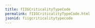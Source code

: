 ```yaml
---
title: fIIGCriticalityTypeCode
permalink: fIIGCriticalityTypeCode.html
jsonid: fiigcriticalitytypecode
---
```

